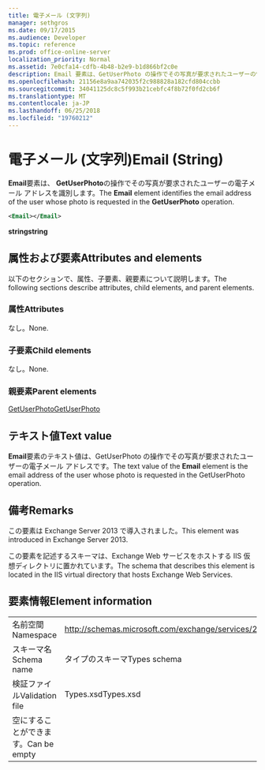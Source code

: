 ```yaml
---
title: 電子メール (文字列)
manager: sethgros
ms.date: 09/17/2015
ms.audience: Developer
ms.topic: reference
ms.prod: office-online-server
localization_priority: Normal
ms.assetid: 7e0cfa14-cdfb-4b48-b2e9-b1d866bf2c0e
description: Email 要素は、GetUserPhoto の操作でその写真が要求されたユーザーの電子メール アドレスを識別します。
ms.openlocfilehash: 21156e8a9aa742035f2c988828a182cfd804ccbb
ms.sourcegitcommit: 34041125dc8c5f993b21cebfc4f8b72f0fd2cb6f
ms.translationtype: MT
ms.contentlocale: ja-JP
ms.lasthandoff: 06/25/2018
ms.locfileid: "19760212"
---
```

# <a name="email-string"></a><span data-ttu-id="8b7cc-103">電子メール (文字列)</span><span class="sxs-lookup"><span data-stu-id="8b7cc-103">Email (String)</span></span>

<span data-ttu-id="8b7cc-104">**Email**要素は、 **GetUserPhoto**の操作でその写真が要求されたユーザーの電子メール アドレスを識別します。</span><span class="sxs-lookup"><span data-stu-id="8b7cc-104">The **Email** element identifies the email address of the user whose photo is requested in the **GetUserPhoto** operation.</span></span> 
  
```XML
<Email></Email>
```

 <span data-ttu-id="8b7cc-105">**string**</span><span class="sxs-lookup"><span data-stu-id="8b7cc-105">**string**</span></span>
## <a name="attributes-and-elements"></a><span data-ttu-id="8b7cc-106">属性および要素</span><span class="sxs-lookup"><span data-stu-id="8b7cc-106">Attributes and elements</span></span>

<span data-ttu-id="8b7cc-107">以下のセクションで、属性、子要素、親要素について説明します。</span><span class="sxs-lookup"><span data-stu-id="8b7cc-107">The following sections describe attributes, child elements, and parent elements.</span></span>
  
### <a name="attributes"></a><span data-ttu-id="8b7cc-108">属性</span><span class="sxs-lookup"><span data-stu-id="8b7cc-108">Attributes</span></span>

<span data-ttu-id="8b7cc-109">なし。</span><span class="sxs-lookup"><span data-stu-id="8b7cc-109">None.</span></span>
  
### <a name="child-elements"></a><span data-ttu-id="8b7cc-110">子要素</span><span class="sxs-lookup"><span data-stu-id="8b7cc-110">Child elements</span></span>

<span data-ttu-id="8b7cc-111">なし。</span><span class="sxs-lookup"><span data-stu-id="8b7cc-111">None.</span></span>
  
### <a name="parent-elements"></a><span data-ttu-id="8b7cc-112">親要素</span><span class="sxs-lookup"><span data-stu-id="8b7cc-112">Parent elements</span></span>

[<span data-ttu-id="8b7cc-113">GetUserPhoto</span><span class="sxs-lookup"><span data-stu-id="8b7cc-113">GetUserPhoto</span></span>](getuserphoto.md)
  
## <a name="text-value"></a><span data-ttu-id="8b7cc-114">テキスト値</span><span class="sxs-lookup"><span data-stu-id="8b7cc-114">Text value</span></span>

<span data-ttu-id="8b7cc-115">**Email**要素のテキスト値は、GetUserPhoto の操作でその写真が要求されたユーザーの電子メール アドレスです。</span><span class="sxs-lookup"><span data-stu-id="8b7cc-115">The text value of the **Email** element is the email address of the user whose photo is requested in the GetUserPhoto operation.</span></span> 
  
## <a name="remarks"></a><span data-ttu-id="8b7cc-116">備考</span><span class="sxs-lookup"><span data-stu-id="8b7cc-116">Remarks</span></span>

<span data-ttu-id="8b7cc-117">この要素は Exchange Server 2013 で導入されました。</span><span class="sxs-lookup"><span data-stu-id="8b7cc-117">This element was introduced in Exchange Server 2013.</span></span>
  
<span data-ttu-id="8b7cc-118">この要素を記述するスキーマは、Exchange Web サービスをホストする IIS 仮想ディレクトリに置かれています。</span><span class="sxs-lookup"><span data-stu-id="8b7cc-118">The schema that describes this element is located in the IIS virtual directory that hosts Exchange Web Services.</span></span>
  
## <a name="element-information"></a><span data-ttu-id="8b7cc-119">要素情報</span><span class="sxs-lookup"><span data-stu-id="8b7cc-119">Element information</span></span>

|||
|:-----|:-----|
|<span data-ttu-id="8b7cc-120">名前空間</span><span class="sxs-lookup"><span data-stu-id="8b7cc-120">Namespace</span></span>  <br/> |http://schemas.microsoft.com/exchange/services/2006/types  <br/> |
|<span data-ttu-id="8b7cc-121">スキーマ名</span><span class="sxs-lookup"><span data-stu-id="8b7cc-121">Schema name</span></span>  <br/> |<span data-ttu-id="8b7cc-122">タイプのスキーマ</span><span class="sxs-lookup"><span data-stu-id="8b7cc-122">Types schema</span></span>  <br/> |
|<span data-ttu-id="8b7cc-123">検証ファイル</span><span class="sxs-lookup"><span data-stu-id="8b7cc-123">Validation file</span></span>  <br/> |<span data-ttu-id="8b7cc-124">Types.xsd</span><span class="sxs-lookup"><span data-stu-id="8b7cc-124">Types.xsd</span></span>  <br/> |
|<span data-ttu-id="8b7cc-125">空にすることができます。</span><span class="sxs-lookup"><span data-stu-id="8b7cc-125">Can be empty</span></span>  <br/> ||
   

